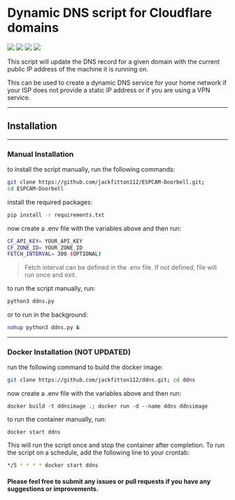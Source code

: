# Dynamic DNS script for Cloudflare domains

![](https://img.shields.io/badge/python-3.8.10-blue)
![](https://img.shields.io/github/license/jackfitton112/ddns)
![](https://img.shields.io/github/last-commit/jackfitton112/ddns)
![](https://img.shields.io/github/issues/jackfitton112/ddns)

This script will update the DNS record for a given domain with the current public IP address of the machine it is running on.

This can be used to create a dynamic DNS service for your home network if your ISP does not provide a static IP address or if you are using a VPN service.


---
## Installation

---
### Manual Installation

to install the script manually, run the following commands:


```sh
git clone https://github.com/jackfitton112/ESPCAM-Doorbell.git;
cd ESPCAM-Doorbell
```

install the required packages:

```sh
pip install -r requirements.txt
```


now create a .env file with the variables above and then run:

```sh
CF_API_KEY= YOUR_API_KEY
CF_ZONE_ID= YOUR_ZONE_ID
FETCH_INTERVAL= 300 (OPTIONAL)
```

> Fetch interval can be defined in the .env file. If not defined, file will run once and exit.

to run the script manually, run:

```sh
python3 ddns.py
```
or to run in the background:

```sh
nohup python3 ddns.py &
```

---

### Docker Installation (NOT UPDATED)

run the following command to build the docker image:
```sh
git clone https://github.com/jackfitton112/ddns.git; cd ddns
```

now create a .env file with the variables above and then run:


```shell
docker build -t ddnsimage .; docker run -d --name ddns ddnsimage
```

to run the container manually, run:

```shell
docker start ddns
```


This will run the script once and stop the container after completion. To run the script on a schedule, add the following line to your crontab:

```sh
*/5 * * * * docker start ddns
```

#### Please feel free to submit any issues or pull requests if you have any suggestions or improvements.

